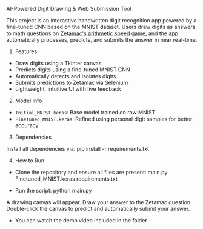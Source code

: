 AI-Powered Digit Drawing & Web Submission Tool

This project is an interactive handwritten digit recognition app powered by a fine-tuned CNN based on the MNIST dataset. Users draw digits as answers to math questions on [Zetamac's arithmetic speed game](https://arithmetic.zetamac.com/), and the app automatically processes, predicts, and submits the answer in near real-time.

1. Features

- Draw digits using a Tkinter canvas
- Predicts digits using a fine-tuned MNIST CNN
- Automatically detects and isolates digits
- Submits predictions to Zetamac via Selenium
- Lightweight, intuitive UI with live feedback

2. Model Info

- `Initial_MNIST.keras`: Base model trained on raw MNIST
- `Finetuned_MNIST.keras`: Refined using personal digit samples for better accuracy

3. Dependencies

Install all dependencies via:
pip install -r requirements.txt

4. How to Run
- Clone the repository and ensure all files are present:
main.py
Finetuned_MNIST.keras
requirements.txt

- Run the script: python main.py

A drawing canvas will appear. Draw your answer to the Zetamac question.
Double-click the canvas to predict and automatically submit your answer.

- You can watch the demo video included in the folder

